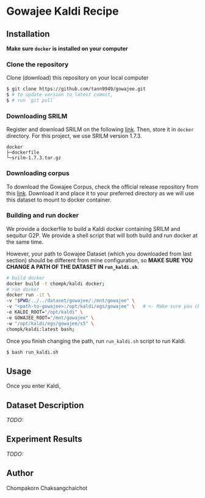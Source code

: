 # Gowajee Kaldi Recipe

## Installation
**Make sure `docker` is installed on your computer**

### Clone the repository
Clone (download) this repository on your local computer
```bash
$ git clone https://github.com/tann9949/gowajee.git
$ # to update version to latest commit,
$ # run `git pull`
```

### Downloading SRILM
Register and download SRILM on the following [link](http://www.speech.sri.com/projects/srilm/download.html). Then, store it in `docker` directory. For this project, we use SRILM version 1.7.3.

```
docker
├─dockerfile
└─srilm-1.7.3.tar.gz
```

### Downloading corpus
To download the Gowajee Corpus, check the official release repository from this [link](https://github.com/ekapolc/gowajee_corpus/tree/master). Download it and place it to your preferred directory as we will use this dataset to mount to docker container.

### Building and run docker
We provide a dockerfile to build a Kaldi docker containing SRILM and sequitur G2P. We provide a shell script that will both build and run docker at the same time.

However, your path to Gowajee Dataset (which you downloaded from last section) should be different from mine configuration, so **MAKE SURE YOU CHANGE A PATH OF THE DATASET IN `run_kaldi.sh`**.

```bash
# build docker
docker build -t chompk/kaldi docker;
# run docker
docker run -it \
-v "$PWD/../../dataset/gowajee/:/mnt/gowajee" \
-v "<path-to-gowajee>:/opt/kaldi/egs/gowajee" \   # <- Make sure you change path to Gowajee Dataset
-e KALDI_ROOT="/opt/kaldi" \
-e GOWAJEE_ROOT="/mnt/gowajee" \
-w "/opt/kaldi/egs/gowajee/s5" \
chompk/kaldi:latest bash;

```

Once you finish changing the path, run `run_kaldi.sh` script to run Kaldi.

```bash
$ bash run_kaldi.sh
```

## Usage
Once you enter Kaldi, 

## Dataset Description
*TODO:*

## Experiment Results
*TODO:*

## Author
Chompakorn Chaksangchaichot